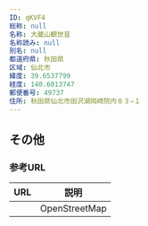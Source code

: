```yaml
---
ID: qKVF4
総称: null
名称: 大蔵山観世音
名称読み: null
別名: null
都道府県: 秋田県
区域: 仙北市
緯度: 39.6537799
経度: 140.6013747
郵便番号: 49737
住所: 秋田県仙北市田沢湖岡崎院内８３−１
---
```


## その他

### 参考URL

| URL | 説明          |
| --- | ------------- |
|     | OpenStreetMap |
